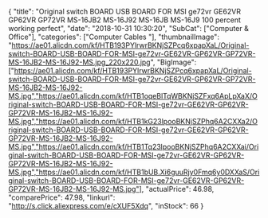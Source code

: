 {
	"title": "Original switch BOARD USB BOARD FOR MSI ge72vr GE62VR GP62VR GP72VR MS-16JB2 MS-16J92 MS-16JB MS-16J9 100 percent working perfect",
	"date": "2018-10-31 10:30:20",
	"SubCat": ["Computer & Office"],
	"categories": ["Computer Cables "],
	"thumbnailImage": "https://ae01.alicdn.com/kf/HTB193PYlrwrBKNjSZPcq6xpapXaL/Original-switch-BOARD-USB-BOARD-FOR-MSI-ge72vr-GE62VR-GP62VR-GP72VR-MS-16JB2-MS-16J92-MS.jpg_220x220.jpg",
	"BigImage": ["https://ae01.alicdn.com/kf/HTB193PYlrwrBKNjSZPcq6xpapXaL/Original-switch-BOARD-USB-BOARD-FOR-MSI-ge72vr-GE62VR-GP62VR-GP72VR-MS-16JB2-MS-16J92-MS.jpg","https://ae01.alicdn.com/kf/HTB1oqeBlTqWBKNjSZFxq6ApLpXaX/Original-switch-BOARD-USB-BOARD-FOR-MSI-ge72vr-GE62VR-GP62VR-GP72VR-MS-16JB2-MS-16J92-MS.jpg","https://ae01.alicdn.com/kf/HTB1kG23lpooBKNjSZPhq6A2CXXa2/Original-switch-BOARD-USB-BOARD-FOR-MSI-ge72vr-GE62VR-GP62VR-GP72VR-MS-16JB2-MS-16J92-MS.jpg","https://ae01.alicdn.com/kf/HTB1Tq23lpooBKNjSZPhq6A2CXXai/Original-switch-BOARD-USB-BOARD-FOR-MSI-ge72vr-GE62VR-GP62VR-GP72VR-MS-16JB2-MS-16J92-MS.jpg","https://ae01.alicdn.com/kf/HTB1bUB.Xi6guuRjy0Fmq6y0DXXaS/Original-switch-BOARD-USB-BOARD-FOR-MSI-ge72vr-GE62VR-GP62VR-GP72VR-MS-16JB2-MS-16J92-MS.jpg"],
	"actualPrice": 46.98,
	"comparePrice": 47.98,
	"linkurl": "http://s.click.aliexpress.com/e/cXUF5Xdq",
	"inStock": 66
}
